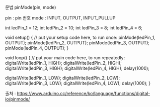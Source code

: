 문법
pinMode(pin, mode)

pin : pin 번호
mode : INPUT, OUTPUT, INPUT_PULLUP




int ledPin_1 = 12;
int ledPin_2 = 10;
int ledPin_3 = 8;
int ledPin_4 = 6;


void setup() {
  // put your setup code here, to run once:
  pinMode(ledPin_1, OUTPUT);
  pinMode(ledPin_2, OUTPUT);
  pinMode(ledPin_3, OUTPUT);
  pinMode(ledPin_4, OUTPUT);
}

void loop() {
  // put your main code here, to run repeatedly:
  digitalWrite(ledPin_1, HIGH);
  digitalWrite(ledPin_2, HIGH);
  digitalWrite(ledPin_3, HIGH);
  digitalWrite(ledPin_4, HIGH);
  delay(1000);

  digitalWrite(ledPin_1, LOW);
  digitalWrite(ledPin_2, LOW);
  digitalWrite(ledPin_3, LOW);
  digitalWrite(ledPin_4, LOW);
  delay(1000);
}

출처 : https://www.arduino.cc/reference/ko/language/functions/digital-io/pinmode/
